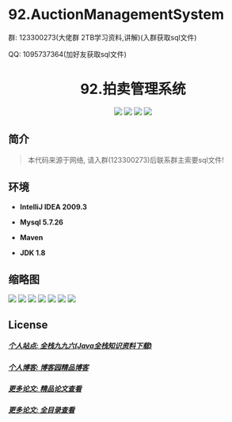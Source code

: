 # 92.AuctionManagementSystem

<p>群: 123300273(大佬群 2TB学习资料,讲解)(入群获取sql文件)</p>
<p>QQ: 1095737364(加好友获取sql文件)</p>

<p><h1 align="center">92.拍卖管理系统</h1></p>

<p align="center">
	<img src="https://img.shields.io/badge/jdk-1.8-orange.svg"/>
    <img src="https://img.shields.io/badge/spring-5.x-lightgrey.svg"/>
    <img src="https://img.shields.io/badge/springmvc-3.x-blue.svg"/>
    <img src="https://img.shields.io/badge/mybatis-3.x-blue.svg"/>
</p>

## 简介

> 本代码来源于网络, 请入群(123300273)后联系群主索要sql文件!
>

## 环境

- <b>IntelliJ IDEA 2009.3</b>

- <b>Mysql 5.7.26</b>

- <b>Maven</b>

- <b>JDK 1.8</b>



## 缩略图

![](https://img2022.cnblogs.com/blog/588112/202203/588112-20220304123325868-550520292.png)
![](https://img2022.cnblogs.com/blog/588112/202203/588112-20220304123334349-751275359.png)
![](https://img2022.cnblogs.com/blog/588112/202203/588112-20220304123341229-277283014.png)
![](https://img2022.cnblogs.com/blog/588112/202203/588112-20220304123347098-905824142.png)
![](https://img2022.cnblogs.com/blog/588112/202203/588112-20220304123352421-1810151156.png)
![](https://img2022.cnblogs.com/blog/588112/202203/588112-20220304123357566-1741410983.png)
![](https://img2022.cnblogs.com/blog/588112/202203/588112-20220304123403945-135587179.png)



## License

##### [个人站点: 全栈九九六(Java全栈知识资料下载)](https://www.blog996.com/)
##### [个人博客: 博客园精品博客](https://www.cnblogs.com/yysbolg/)
##### [更多论文: 精品论文查看](https://www.cnblogs.com/yysbolg/category/1886262.html)
##### [更多论文: 全目录查看](https://www.blog996.com/md/2021-09-22-1632317852192.html)



